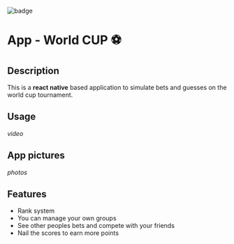 ![badge](https://img.shields.io/static/v1?label=Development%20status%20&message=final%20details&color=green)

# App - World CUP ⚽

## Description

This is a **react native** based application to simulate bets and guesses on the world cup tournament.

## Usage

_video_

## App pictures

_photos_

<!-- ![picture 1](./screenshots/pic1_v2.0.png)   -->

## Features

- Rank system
- You can manage your own groups
- See other peoples bets and compete with your friends
- Nail the scores to earn more points
